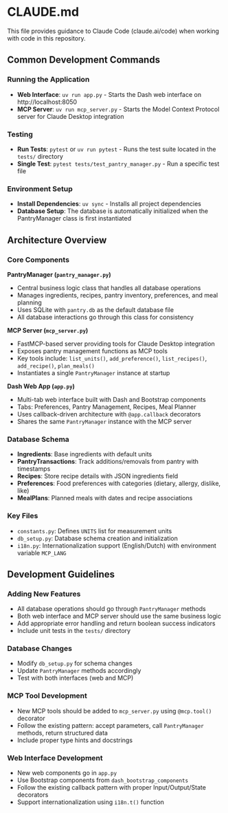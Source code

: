 # CLAUDE.md

This file provides guidance to Claude Code (claude.ai/code) when working with code in this repository.

## Common Development Commands

### Running the Application
- **Web Interface**: `uv run app.py` - Starts the Dash web interface on http://localhost:8050
- **MCP Server**: `uv run mcp_server.py` - Starts the Model Context Protocol server for Claude Desktop integration

### Testing
- **Run Tests**: `pytest` or `uv run pytest` - Runs the test suite located in the `tests/` directory
- **Single Test**: `pytest tests/test_pantry_manager.py` - Run a specific test file

### Environment Setup
- **Install Dependencies**: `uv sync` - Installs all project dependencies
- **Database Setup**: The database is automatically initialized when the PantryManager class is first instantiated

## Architecture Overview

### Core Components

**PantryManager (`pantry_manager.py`)**
- Central business logic class that handles all database operations
- Manages ingredients, recipes, pantry inventory, preferences, and meal planning
- Uses SQLite with `pantry.db` as the default database file
- All database interactions go through this class for consistency

**MCP Server (`mcp_server.py`)**
- FastMCP-based server providing tools for Claude Desktop integration
- Exposes pantry management functions as MCP tools
- Key tools include: `list_units()`, `add_preference()`, `list_recipes()`, `add_recipe()`, `plan_meals()`
- Instantiates a single `PantryManager` instance at startup

**Dash Web App (`app.py`)**
- Multi-tab web interface built with Dash and Bootstrap components
- Tabs: Preferences, Pantry Management, Recipes, Meal Planner
- Uses callback-driven architecture with `@app.callback` decorators
- Shares the same `PantryManager` instance with the MCP server

### Database Schema
- **Ingredients**: Base ingredients with default units
- **PantryTransactions**: Track additions/removals from pantry with timestamps
- **Recipes**: Store recipe details with JSON ingredients field
- **Preferences**: Food preferences with categories (dietary, allergy, dislike, like)
- **MealPlans**: Planned meals with dates and recipe associations

### Key Files
- `constants.py`: Defines `UNITS` list for measurement units
- `db_setup.py`: Database schema creation and initialization
- `i18n.py`: Internationalization support (English/Dutch) with environment variable `MCP_LANG`

## Development Guidelines

### Adding New Features
- All database operations should go through `PantryManager` methods
- Both web interface and MCP server should use the same business logic
- Add appropriate error handling and return boolean success indicators
- Include unit tests in the `tests/` directory

### Database Changes
- Modify `db_setup.py` for schema changes
- Update `PantryManager` methods accordingly
- Test with both interfaces (web and MCP)

### MCP Tool Development
- New MCP tools should be added to `mcp_server.py` using `@mcp.tool()` decorator
- Follow the existing pattern: accept parameters, call `PantryManager` methods, return structured data
- Include proper type hints and docstrings

### Web Interface Development
- New web components go in `app.py`
- Use Bootstrap components from `dash_bootstrap_components`
- Follow the existing callback pattern with proper Input/Output/State decorators
- Support internationalization using `i18n.t()` function